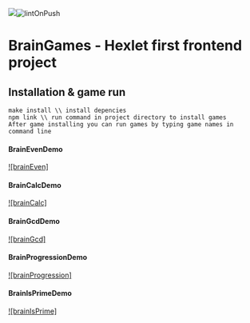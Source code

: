 <a href="https://codeclimate.com/github/codeclimate/codeclimate/maintainability">   <img src="https://api.codeclimate.com/v1/badges/a99a88d28ad37a79dbf6/maintainability" /></a>![lintOnPush](https://github.com/eKulshan/frontend-project-lvl1/workflows/lintOnPush/badge.svg)

# BrainGames - Hexlet first frontend project

## Installation & game run

```
make install \\ install depencies
npm link \\ run command in project directory to install games
After game installing you can run games by typing game names in command line
```


#### BrainEvenDemo
[![brainEven]](https://asciinema.org/a/iln3yvwNBOlTqSJ16Yzly7Q7W)
#### BrainCalcDemo
[![brainCalc]](https://asciinema.org/a/CcCMw3Db1OZThQ4Jd1x4UsR5z)
#### BrainGcdDemo
[![brainGcd]](https://asciinema.org/a/UCN3Yzh7wKjrdR7FKnhFiJtp5)
#### BrainProgressionDemo
[![brainProgression]](https://asciinema.org/a/82QyspH0rLBFTJRAwQNjLSEJp)
#### BrainIsPrimeDemo
[![brainIsPrime]](https://asciinema.org/a/xeBoCymQ11SfR1AYYngZskzwK)